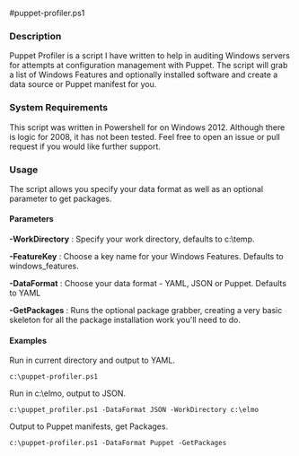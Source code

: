 #puppet-profiler.ps1


### Description
Puppet Profiler is a script I have written to help in auditing Windows servers for attempts at configuration management with Puppet.  The script will grab a list of Windows Features and optionally installed software and create a data source or Puppet manifest for you.

### System Requirements
This script was written in Powershell for on Windows 2012.  Although there is logic for 2008, it has not been tested.  Feel free to open an issue or pull request if you would like further support.

### Usage
The script allows you specify your data format as well as an optional parameter to get packages.

#### Parameters

**-WorkDirectory** : Specify your work directory, defaults to c:\temp.

**-FeatureKey** : Choose a key name for your Windows Features.  Defaults to windows_features.

**-DataFormat** : Choose your data format - YAML, JSON or Puppet. Defaults to YAML

**-GetPackages** : Runs the optional package grabber, creating a very basic skeleton for all the package installation work you'll need to do.

#### Examples

Run in current directory and output to YAML.

	c:\puppet-profiler.ps1

Run in c:\elmo, output to JSON.

	c:\puppet_profiler.ps1 -DataFormat JSON -WorkDirectory c:\elmo

Output to Puppet manifests, get Packages.

	c:\puppet-profiler.ps1 -DataFormat Puppet -GetPackages